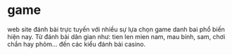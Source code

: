 # game
 web site đánh bài trực tuyến  với nhiều sự lựa chọn game danh bai phổ biến hiện nay. Từ đánh bài dân gian như: tien len mien nam, mau binh, sam, chơi chắn hay phỏm… đến các kiểu đánh bài casino.
